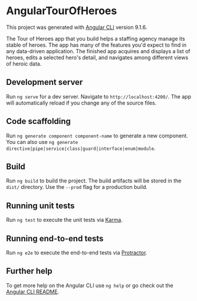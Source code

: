 # AngularTourOfHeroes

This project was generated with [Angular CLI](https://github.com/angular/angular-cli) version 9.1.6.

The Tour of Heroes app that you build helps a staffing agency manage its stable of heroes. The app has many of the features you'd expect to find in any data-driven application. The finished app acquires and displays a list of heroes, edits a selected hero's detail, and navigates among different views of heroic data.

## Development server

Run `ng serve` for a dev server. Navigate to `http://localhost:4200/`. The app will automatically reload if you change any of the source files.

## Code scaffolding

Run `ng generate component component-name` to generate a new component. You can also use `ng generate directive|pipe|service|class|guard|interface|enum|module`.

## Build

Run `ng build` to build the project. The build artifacts will be stored in the `dist/` directory. Use the `--prod` flag for a production build.

## Running unit tests

Run `ng test` to execute the unit tests via [Karma](https://karma-runner.github.io).

## Running end-to-end tests

Run `ng e2e` to execute the end-to-end tests via [Protractor](http://www.protractortest.org/).

## Further help

To get more help on the Angular CLI use `ng help` or go check out the [Angular CLI README](https://github.com/angular/angular-cli/blob/master/README.md).
